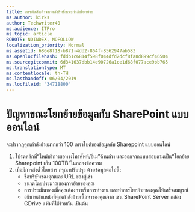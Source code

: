 ```yaml
---
title: การตัดสินค้าจากคลังสิทธิ์ขณะกำลังโยกย้าย
ms.author: kirks
author: Techwriter40
ms.audience: ITPro
ms.topic: article
ROBOTS: NOINDEX, NOFOLLOW
localization_priority: Normal
ms.assetid: 686e8f18-b871-4dd2-864f-8562947ab583
ms.openlocfilehash: fddb1c6814f598f044dfd2dcf8fa8d899cf46504
ms.sourcegitcommit: 6d341637dbb14e90726a1ce1d68f077ace9bb765
ms.translationtype: MT
ms.contentlocale: th-TH
ms.lasthandoff: 06/04/2019
ms.locfileid: "34718800"
---
```

# <a name="issues-while-migrating-data-to-sharepoint-online"></a>ปัญหาขณะโยกย้ายข้อมูลกับ SharePoint แบบออนไลน์

<p>จะปรากฏคุณกำลังย้ายมากกว่า 100 เทราไบต์ของข้อมูลกับ Sharepoint แบบออนไลน์</p> <ol> <li>โปรดคลิกที่&ldquo;ใหม่บริการขอทางโทรศัพท์/อีเม&rdquo;ด้านล่าง และออกจากแบบสอบถามเป็น&ldquo;โยกย้าย Sharepoint เกิน 100TB&rdquo;ในกล่องข้อความ</li> <li>เมื่อมีการส่งตั๋วโดยสาร กรุณาปรับปรุง ด้วยข้อมูลต่อไปนี้: <ul> <li>ชื่อบริษัทของคุณและ URL ของผู้เช่า</li> <li>ขนาดโดยประมาณของการย้ายของคุณ</li> <li>การประเมินของเมื่อคุณต้องการเริ่มการทำงาน และทำการโยกย้ายของคุณให้เสร็จสมบูรณ์</li> <li>อธิบายตำแหน่งที่คุณกำลังย้ายเนื้อหาของคุณจาก เช่น SharePoint Server กล่อง GDrive แฟ้มที่ใช้ร่วมกัน เป็นต้น</li> </ul> </li> </ol>


  

